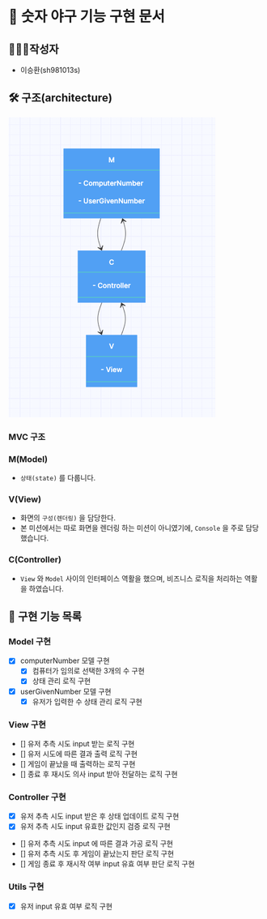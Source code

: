 # 🚀 숫자 야구 기능 구현 문서

## 🙋🏻‍♂️작성자

- 이승환(sh981013s)

## 🛠 구조(architecture)

![](.README_images/1ca62e84.png)

### MVC 구조

### M(Model)

- `상태(state)` 를 다룹니다.

### V(View)

- 화면의 `구성(렌더링)` 을 담당한다.
- 본 미션에서는 따로 화면을 렌더링 하는 미션이 아니였기에, `Console` 을 주로 담당했습니다.

### C(Controller)

- `View` 와 `Model` 사이의 인터페이스 역활을 했으며, 비즈니스 로직을 처리하는 역활을 하였습니다.

## 🧾 구현 기능 목록

### Model 구현

- [x] computerNumber 모델 구현
  - [x] 컴퓨터가 임의로 선택한 3개의 수 구현
  - [x] 상태 관리 로직 구현
- [x] userGivenNumber 모델 구현
  - [x] 유저가 입력한 수 상태 관리 로직 구현

### View 구현

- [] 유저 추측 시도 input 받는 로직 구현
- [] 유저 시도에 따른 결과 출력 로직 구현
- [] 게임이 끝났을 때 출력하는 로직 구현
- [] 종료 후 재시도 의사 input 받아 전달하는 로직 구현

### Controller 구현

- [x] 유저 추측 시도 input 받은 후 상태 업데이트 로직 구현
- [x] 유저 추측 시도 input 유효한 값인지 검증 로직 구현
- [] 유저 추측 시도 input 에 따른 결과 가공 로직 구현 
- [] 유저 추측 시도 후 게임이 끝났는지 판단 로직 구현
- [] 게임 종료 후 재시작 여부 input 유효 여부 판단 로직 구현

### Utils 구현

- [x] 유저 input 유효 여부 로직 구현
